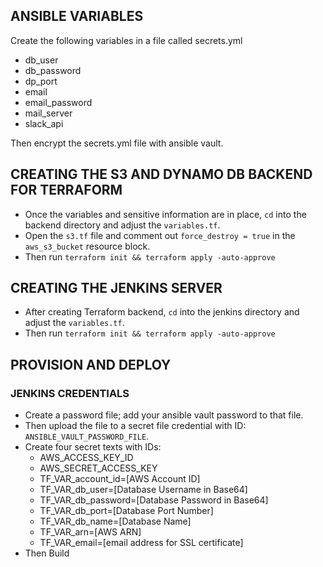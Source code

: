 ## ANSIBLE VARIABLES

Create the following variables in a file called secrets.yml

- db_user
- db_password
- dp_port
- email
- email_password
- mail_server
- slack_api

Then encrypt the secrets.yml file with ansible vault.

## CREATING THE S3 AND DYNAMO DB BACKEND FOR TERRAFORM

- Once the variables and sensitive information are in place, `cd` into the backend directory and adjust the `variables.tf`.
- Open the `s3.tf` file and comment out `force_destroy = true` in the `aws_s3_bucket` resource block.
- Then run `terraform init && terraform apply -auto-approve`

## CREATING THE JENKINS SERVER

- After creating Terraform backend, `cd` into the jenkins directory and adjust the `variables.tf`.
- Then run `terraform init && terraform apply -auto-approve`

## PROVISION AND DEPLOY

### JENKINS CREDENTIALS

- Create a password file; add your ansible vault password to that file.
- Then upload the file to a secret file credential with ID: `ANSIBLE_VAULT_PASSWORD_FILE`.
- Create four secret texts with IDs: 
  * AWS_ACCESS_KEY_ID
  * AWS_SECRET_ACCESS_KEY
  * TF_VAR_account_id=[AWS Account ID]
  * TF_VAR_db_user=[Database Username in Base64]
  * TF_VAR_db_password=[Database Password in Base64]
  * TF_VAR_db_port=[Database Port Number]
  * TF_VAR_db_name=[Database Name]
  * TF_VAR_arn=[AWS ARN]
  * TF_VAR_email=[email address for SSL certificate]
- Then Build
